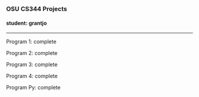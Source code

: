 ### OSU CS344 Projects
#### student: grantjo
***
Program 1: 
  complete

Program 2:
  complete

Program 3:
  complete

Program 4:
  complete

Program Py:
  complete
  
